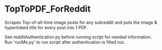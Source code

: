 # TopToPDF_ForReddit
Scrapes Top-of-all-time image posts for any subreddit and puts the image &amp; hyperlinked title for every post into 1 PDF.

See redditAuthentication.py before running script for needed information.
Run 'runMe.py' to run script after authentication is filled out.
